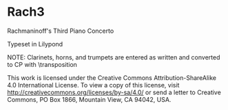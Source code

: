 # Rach3
Rachmaninoff's Third Piano Concerto

Typeset in Lilypond

NOTE: Clarinets, horns, and trumpets are entered as written and converted to CP with \transposition

This work is licensed under the Creative Commons Attribution-ShareAlike 4.0 International License. 
To view a copy of this license, visit http://creativecommons.org/licenses/by-sa/4.0/ or send a letter to 
Creative Commons, PO Box 1866, Mountain View, CA 94042, USA.
